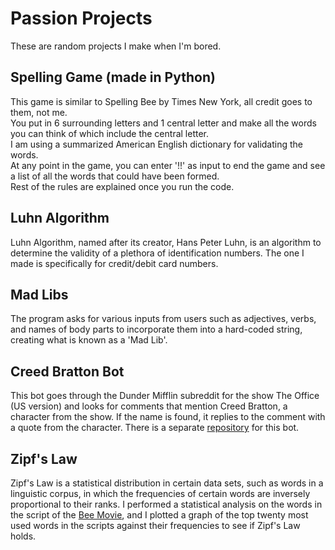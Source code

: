 # Passion Projects

These are random projects I make when I'm bored.

## Spelling Game (made in Python)
This game is similar to Spelling Bee by Times New York, all credit goes to them, not me. <br>
You put in 6 surrounding letters and 1 central letter and make all the words you can think of which include the central letter. <br>
I am using a summarized American English dictionary for validating the words. <br>
At any point in the game, you can enter '!!' as input to end the game and see a list of all the words that could have been formed. <br>
Rest of the rules are explained once you run the code.

## Luhn Algorithm
Luhn Algorithm, named after its creator, Hans Peter Luhn, is an algorithm to determine the validity of a plethora of identification numbers. The one I made is specifically for credit/debit card numbers.

## Mad Libs
The program asks for various inputs from users such as adjectives, verbs, and names of body parts to incorporate them into a hard-coded string, creating what is known as a 'Mad Lib'.

## Creed Bratton Bot
This bot goes through the Dunder Mifflin subreddit for the show The Office (US version) and looks for comments that mention Creed Bratton, a character from the show. If the name is found, it replies to the comment with a quote from the character. There is a separate [repository](https://github.com/saadpocalypse/CreedBrattonBot) for this bot.

## Zipf's Law
Zipf's Law is a statistical distribution in certain data sets, such as words in a linguistic corpus, in which the frequencies of certain words are inversely proportional to their ranks. I performed a statistical analysis on the words in the script of the [Bee Movie](https://www.imdb.com/title/tt0389790/), and I plotted a graph of the top twenty most used words in the scripts against their frequencies to see if Zipf's Law holds.
